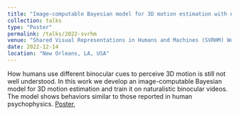 ```yaml
---
title: "Image-computable Bayesian model for 3D motion estimation with natural stimuli explains human biases"
collection: talks
type: "Poster"
permalink: /talks/2022-svrhm
venue: "Shared Visual Representations in Humans and Machines (SVRHM) Workshop @ NEURIPS 2022"
date: 2022-12-14
location: "New Orleans, LA, USA"
---
```


How humans use different binocular cues to perceive 3D motion is
still not well understood. In this work we develop an
image-computable Bayesian model for 3D motion estimation
and train it on naturalistic binocular videos. The model shows
behaviors similar to those reported in human psychophysics.
[Poster](/files/presentations/svrhm_2022_daniel_herrera.pdf),

